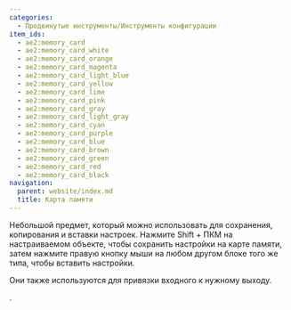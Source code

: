 ```yaml
---
categories:
  - Продвинутые инструменты/Инструменты конфигурации
item_ids:
  - ae2:memory_card
  - ae2:memory_card_white
  - ae2:memory_card_orange
  - ae2:memory_card_magenta
  - ae2:memory_card_light_blue
  - ae2:memory_card_yellow
  - ae2:memory_card_lime
  - ae2:memory_card_pink
  - ae2:memory_card_gray
  - ae2:memory_card_light_gray
  - ae2:memory_card_cyan
  - ae2:memory_card_purple
  - ae2:memory_card_blue
  - ae2:memory_card_brown
  - ae2:memory_card_green
  - ae2:memory_card_red
  - ae2:memory_card_black
navigation:
  parent: website/index.md
  title: Карта памяти
---
```


Небольшой предмет, который можно использовать для сохранения, копирования и вставки настроек. Нажмите Shift + ПКМ на настраиваемом объекте, чтобы сохранить настройки на карте памяти, затем нажмите правую кнопку мыши на любом другом блоке того же типа, чтобы вставить настройки.

Они также используются для привязки входного <ItemLink id="me_p2p_tunnel"/> к нужному выходу.

<ItemLink id="me_p2p_tunnel" />.

<RecipeFor id="memory_card" />
